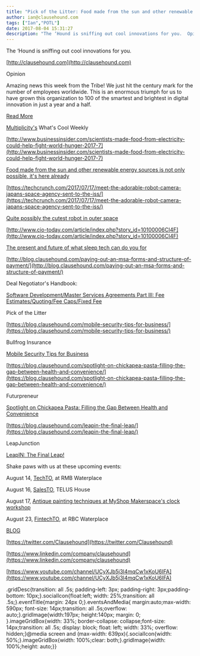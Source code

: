 ```yaml
---
title: "Pick of the Litter: Food made from the sun and other renewable energy sources is not only possible, it's here already"
author: ian@clausehound.com
tags: ["Ian","POTL"]
date: 2017-08-04 15:31:27
description: "The ‘Hound is sniffing out cool innovations for you.  Opinion Amazing news this week from the Tribe! We just hit the century mark for the number of employees worldwide. This is an enormous triumph for..."
---
```


The ‘Hound is sniffing out cool innovations for you.

[http://clausehound.com](http://clausehound.com)

Opinion

 Amazing news this week from the Tribe! We just hit the century mark for the number of employees worldwide. This is an enormous triumph for us to have grown this organization to 100 of the smartest and brightest in digital innovation in just a year and a half. 

[Read More](https://blog.clausehound.com/0-to-100-real-quick/)

[Multiplicity's](https://multiplicity.media) What's Cool Weekly

[http://www.businessinsider.com/scientists-made-food-from-electricity-could-help-fight-world-hunger-2017-7](http://www.businessinsider.com/scientists-made-food-from-electricity-could-help-fight-world-hunger-2017-7)

[Food made from the sun and other renewable energy sources is not only possible, it's here already](http://www.businessinsider.com/scientists-made-food-from-electricity-could-help-fight-world-hunger-2017-7)

[https://techcrunch.com/2017/07/17/meet-the-adorable-robot-camera-japans-space-agency-sent-to-the-iss/](https://techcrunch.com/2017/07/17/meet-the-adorable-robot-camera-japans-space-agency-sent-to-the-iss/)

[Quite possibly the cutest robot in outer space](https://techcrunch.com/2017/07/17/meet-the-adorable-robot-camera-japans-space-agency-sent-to-the-iss/)

[http://www.cio-today.com/article/index.php?story_id=10100006CI4F](http://www.cio-today.com/article/index.php?story_id=10100006CI4F)

[The present and future of what sleep tech can do you for ](http://www.cio-today.com/article/index.php?story_id=10100006CI4F)

[http://blog.clausehound.com/paying-out-an-msa-forms-and-structure-of-payment/](http://blog.clausehound.com/paying-out-an-msa-forms-and-structure-of-payment/)

Deal Negotiator's Handbook: 

[ Software Development/Master Services Agreements Part III: Fee Estimates/Quoting/Fee Caps/Fixed Fee ](http://blog.clausehound.com/paying-out-an-msa-forms-and-structure-of-payment/)

Pick of the Litter

[https://blog.clausehound.com/mobile-security-tips-for-business/](https://blog.clausehound.com/mobile-security-tips-for-business/)

 Bullfrog Insurance 

[ Mobile Security Tips for Business](https://blog.clausehound.com/mobile-security-tips-for-business/)

[https://blog.clausehound.com/spotlight-on-chickapea-pasta-filling-the-gap-between-health-and-convenience/](https://blog.clausehound.com/spotlight-on-chickapea-pasta-filling-the-gap-between-health-and-convenience/)

 Futurpreneur 

[ Spotlight on Chickapea Pasta: Filling the Gap Between Health and Convenience](https://blog.clausehound.com/spotlight-on-chickapea-pasta-filling-the-gap-between-health-and-convenience/)

[https://blog.clausehound.com/leapin-the-final-leap/](https://blog.clausehound.com/leapin-the-final-leap/)

 LeapJunction 

[LeapIN: The Final Leap!](https://blog.clausehound.com/leapin-the-final-leap/)

Shake paws with us at these upcoming events: 

August 14, [TechTO](https://blog.clausehound.com/techto-meet-and-learn-from-toronto-tech-founders/), at RMB Waterplace

August 16, [SalesTO](https://blog.clausehound.com/salesto-sales-from-the-buyers-perspective/), TELUS House

August 17, [Antique painting techniques at MyShop Makerspace's clock workshop](https://blog.clausehound.com/learn-antique-painting-techniques-at-myshop-makerspaces-clock-workshop/)

August 23, [FintechTO](https://blog.clausehound.com/fintechto-a-community-for-innovators-in-the-financial-technology-sector/), at RBC Waterplace

[BLOG](http://blog.clausehound.com)

[https://twitter.com/Clausehound](https://twitter.com/Clausehound)

[https://www.linkedin.com/company/clausehound](https://www.linkedin.com/company/clausehound)

[https://www.youtube.com/channel/UCyXJb5j3l4mqCw1xKoU6IFA](https://www.youtube.com/channel/UCyXJb5j3l4mqCw1xKoU6IFA)

.gridDesc{transition: all .5s; padding-left: 3px; padding-right: 3px;padding-bottom: 10px;}.socialIcon{float:left; width: 25%;transition: all .5s;}.eventTitle{margin: 24px 0;}.eventsAndMedia{ margin:auto;max-width: 590px; font-size: 14px;transition: all .5s;overflow: auto;}.gridImage{width:197px; height:140px; margin: 0; }.imageGridBox{width: 33%; border-collapse: collapse;font-size: 14px;transition: all .5s; display: block; float: left; width: 33%; overflow: hidden;}@media screen and (max-width: 639px){.socialIcon{width: 50%;}.imageGridBox{width: 100%;clear: both;}.gridImage{width: 100%;height: auto;}}